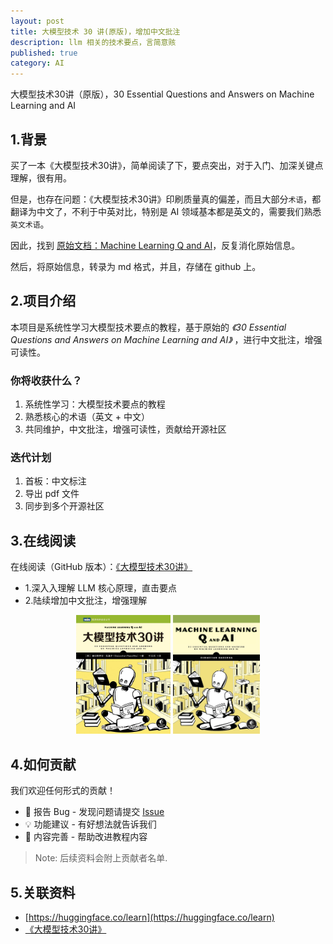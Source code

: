 ```yaml
---
layout: post
title: 大模型技术 30 讲(原版)，增加中文批注
description: llm 相关的技术要点，言简意赅
published: true
category: AI
---
```


大模型技术30讲（原版），30 Essential Questions and Answers on Machine Learning and AI

## 1.背景

买了一本《大模型技术30讲》，简单阅读了下，要点突出，对于入门、加深关键点理解，很有用。

但是，也存在问题：《大模型技术30讲》印刷质量真的偏差，而且大部分`术语`，都翻译为中文了，不利于中英对比，特别是 AI 领域基本都是英文的，需要我们熟悉`英文术语`。


因此，找到 [原始文档：Machine Learning Q and AI](https://sebastianraschka.com/books/ml-q-and-ai/)，反复消化原始信息。

然后，将原始信息，转录为 md 格式，并且，存储在 github 上。


## 2.项目介绍

本项目是系统性学习大模型技术要点的教程，基于原始的 *《30 Essential Questions and Answers on Machine Learning and AI》* ，进行中文批注，增强可读性。


### 你将收获什么？

1. 系统性学习：大模型技术要点的教程
2. 熟悉核心的术语（英文 + 中文）
3. 共同维护，中文批注，增强可读性，贡献给开源社区

### 迭代计划

1. 首板：中文标注
2. 导出 pdf 文件
3. 同步到多个开源社区



## 3.在线阅读



在线阅读（GitHub 版本）：[《大模型技术30讲》](https://ningg.top/Machine-Learning-Q-and-AI/) 

* 1.深入入理解 LLM 核心原理，直击要点
* 2.陆续增加中文批注，增强理解

<div align='center'>
    <img src="/images/llm/2023-ml-ai-beyond-cn.jpg"  width="30%">
    <img src="/images/llm/2023-ml-ai-beyond.jpg"  width="27.65%">
</div>


## 4.如何贡献   

我们欢迎任何形式的贡献！

- 🐛 报告 Bug - 发现问题请提交 [Issue](https://github.com/ningg/Machine-Learning-Q-and-AI/issues)
- 💡 功能建议 - 有好想法就告诉我们
- 📝 内容完善 - 帮助改进教程内容

> Note: 后续资料会附上贡献者名单.






## 5.关联资料

* [https://huggingface.co/learn](https://huggingface.co/learn)
* [《大模型技术30讲》](https://ningg.top/Machine-Learning-Q-and-AI/)


































[NingG]:    http://ningg.github.io  "NingG"










